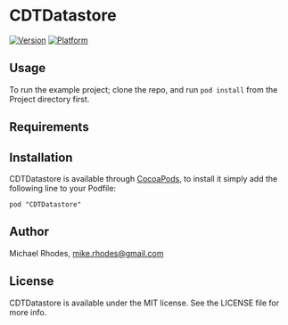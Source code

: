 # CDTDatastore

[![Version](http://cocoapod-badges.herokuapp.com/v/CDTDatastore/badge.png)](http://cocoadocs.org/docsets/CDTDatastore)
[![Platform](http://cocoapod-badges.herokuapp.com/p/CDTDatastore/badge.png)](http://cocoadocs.org/docsets/CDTDatastore)

## Usage

To run the example project; clone the repo, and run `pod install` from the Project directory first.

## Requirements

## Installation

CDTDatastore is available through [CocoaPods](http://cocoapods.org), to install
it simply add the following line to your Podfile:

    pod "CDTDatastore"

## Author

Michael Rhodes, mike.rhodes@gmail.com

## License

CDTDatastore is available under the MIT license. See the LICENSE file for more info.

